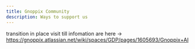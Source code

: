 ```yaml
---
title: Gnoppix Community 
description: Ways to support us
---
```



transition in place visit till infomation are here -> https://gnoppix.atlassian.net/wiki/spaces/GDP/pages/1605693/Gnoppix+AI

 
